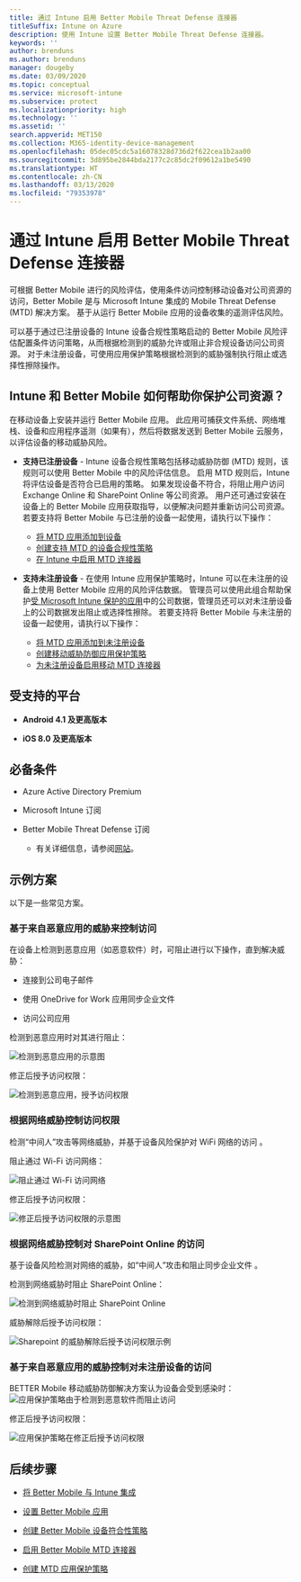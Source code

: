 ```yaml
---
title: 通过 Intune 启用 Better Mobile Threat Defense 连接器
titleSuffix: Intune on Azure
description: 使用 Intune 设置 Better Mobile Threat Defense 连接器。
keywords: ''
author: brenduns
ms.author: brenduns
manager: dougeby
ms.date: 03/09/2020
ms.topic: conceptual
ms.service: microsoft-intune
ms.subservice: protect
ms.localizationpriority: high
ms.technology: ''
ms.assetid: ''
search.appverid: MET150
ms.collection: M365-identity-device-management
ms.openlocfilehash: 05dec05cdc5a16078328d736d2f622cea1b2aa00
ms.sourcegitcommit: 3d895be2844bda2177c2c85dc2f09612a1be5490
ms.translationtype: HT
ms.contentlocale: zh-CN
ms.lasthandoff: 03/13/2020
ms.locfileid: "79353978"
---
```

# <a name="better-mobile-threat-defense-connector-with-intune"></a>通过 Intune 启用 Better Mobile Threat Defense 连接器

可根据 Better Mobile 进行的风险评估，使用条件访问控制移动设备对公司资源的访问，Better Mobile 是与 Microsoft Intune 集成的 Mobile Threat Defense (MTD) 解决方案。 基于从运行 Better Mobile 应用的设备收集的遥测评估风险。

可以基于通过已注册设备的 Intune 设备合规性策略启动的 Better Mobile 风险评估配置条件访问策略，从而根据检测到的威胁允许或阻止非合规设备访问公司资源。 对于未注册设备，可使用应用保护策略根据检测到的威胁强制执行阻止或选择性擦除操作。

## <a name="how-do-intune-and-better-mobile-help-protect-your-company-resources"></a>Intune 和 Better Mobile 如何帮助你保护公司资源？

在移动设备上安装并运行 Better Mobile 应用。 此应用可捕获文件系统、网络堆栈、设备和应用程序遥测（如果有），然后将数据发送到 Better Mobile 云服务，以评估设备的移动威胁风险。

- **支持已注册设备** - Intune 设备合规性策略包括移动威胁防御 (MTD) 规则，该规则可以使用 Better Mobile 中的风险评估信息。 启用 MTD 规则后，Intune 将评估设备是否符合已启用的策略。 如果发现设备不符合，将阻止用户访问 Exchange Online 和 SharePoint Online 等公司资源。 用户还可通过安装在设备上的 Better Mobile 应用获取指导，以便解决问题并重新访问公司资源。 若要支持将 Better Mobile 与已注册的设备一起使用，请执行以下操作：
  - [将 MTD 应用添加到设备](../protect/mtd-apps-ios-app-configuration-policy-add-assign.md)
  - [创建支持 MTD 的设备合规性策略](../protect/mtd-device-compliance-policy-create.md)
  - [在 Intune 中启用 MTD 连接器](../protect/mtd-connector-enable.md)

- **支持未注册设备** - 在使用 Intune 应用保护策略时，Intune 可以在未注册的设备上使用 Better Mobile 应用的风险评估数据。 管理员可以使用此组合帮助保护[受 Microsoft Intune 保护的应用](../apps/apps-supported-intune-apps.md)中的公司数据，管理员还可以对未注册设备上的公司数据发出阻止或选择性擦除。 若要支持将 Better Mobile 与未注册的设备一起使用，请执行以下操作：
  - [将 MTD 应用添加到未注册设备](../protect/mtd-add-apps-unenrolled-devices.md)
  - [创建移动威胁防御应用保护策略](../protect/mtd-app-protection-policy.md)
  - [为未注册设备启用移动 MTD 连接器](../protect/mtd-enable-unenrolled-devices.md)

## <a name="supported-platforms"></a>受支持的平台

- **Android 4.1 及更高版本**

- **iOS 8.0 及更高版本**

## <a name="prerequisites"></a>必备条件

- Azure Active Directory Premium

- Microsoft Intune 订阅

- Better Mobile Threat Defense 订阅

  - 有关详细信息，请参阅[网站](https://www.better.mobi/)。

## <a name="sample-scenarios"></a>示例方案

以下是一些常见方案。

### <a name="control-access-based-on-threats-from-malicious-apps"></a>基于来自恶意应用的威胁来控制访问

在设备上检测到恶意应用（如恶意软件）时，可阻止进行以下操作，直到解决威胁：

- 连接到公司电子邮件

- 使用 OneDrive for Work 应用同步企业文件

- 访问公司应用

检测到恶意应用时对其进行阻止：

![检测到恶意应用的示意图](./media/better-mobile-threat-defense-connector/better-mobile-maliciousapps-blocked.png)

修正后授予访问权限：

![检测到恶意应用，授予访问权限](./media/better-mobile-threat-defense-connector/better-mobile-maliciousapps-unblocked.png)

### <a name="control-access-based-on-threat-to-network"></a>根据网络威胁控制访问权限

检测“中间人”攻击等网络威胁，并基于设备风险保护对 WiFi 网络的访问  。

阻止通过 Wi-Fi 访问网络：

![阻止通过 Wi-Fi 访问网络](./media/better-mobile-threat-defense-connector/better-mobile-network-wifi-blocked.png)

修正后授予访问权限：

![修正后授予访问权限的示意图](./media/better-mobile-threat-defense-connector/better-mobile-network-wifi-unblocked.png)

### <a name="control-access-to-sharepoint-online-based-on-threat-to-network"></a>根据网络威胁控制对 SharePoint Online 的访问

基于设备风险检测对网络的威胁，如“中间人”攻击和阻止同步企业文件  。

检测到网络威胁时阻止 SharePoint Online：

![检测到网络威胁时阻止 SharePoint Online](./media/better-mobile-threat-defense-connector/better-mobile-network-spo-blocked.png)

威胁解除后授予访问权限：

![Sharepoint 的威胁解除后授予访问权限示例](./media/better-mobile-threat-defense-connector/better-mobile-network-spo-unblocked.png)

### <a name="control--access-on-unenrolled-devices-based-on-threats-from-malicious-apps"></a>基于来自恶意应用的威胁控制对未注册设备的访问

BETTER Mobile 移动威胁防御解决方案认为设备会受到感染时：![应用保护策略由于检测到恶意软件而阻止访问](./media/better-mobile-threat-defense-connector/better-mobile-app-policy-block.png)

修正后授予访问权限：

![应用保护策略在修正后授予访问权限](./media/better-mobile-threat-defense-connector/better-mobile-app-policy-remediated.png)

## <a name="next-steps"></a>后续步骤

- [将 Better Mobile 与 Intune 集成](better-mobile-mtd-connector-integration.md)

- [设置 Better Mobile 应用](mtd-apps-ios-app-configuration-policy-add-assign.md)

- [创建 Better Mobile 设备符合性策略](mtd-device-compliance-policy-create.md)

- [启用 Better Mobile MTD 连接器](mtd-connector-enable.md)

- [创建 MTD 应用保护策略](mtd-app-protection-policy.md) 
